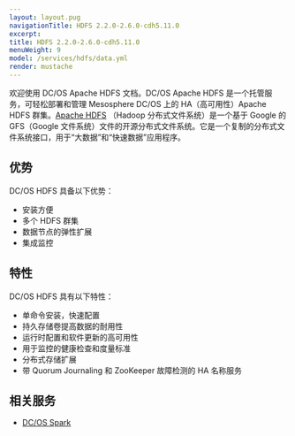 ```yaml
---
layout: layout.pug
navigationTitle: HDFS 2.2.0-2.6.0-cdh5.11.0
excerpt:
title: HDFS 2.2.0-2.6.0-cdh5.11.0
menuWeight: 9
model: /services/hdfs/data.yml
render: mustache
---
```


欢迎使用 DC/OS Apache HDFS 文档。DC/OS Apache HDFS 是一个托管服务，可轻松部署和管理 Mesosphere DC/OS 上的 HA（高可用性）Apache HDFS 群集。[Apache HDFS](http://hadoop.apache.org/) （Hadoop 分布式文件系统）是一个基于 Google 的 GFS（Google 文件系统）文件的开源分布式文件系统。它是一个复制的分布式文件系统接口，用于“大数据”和“快速数据”应用程序。

## 优势

DC/OS HDFS 具备以下优势：

- 安装方便
- 多个 HDFS 群集
- 数据节点的弹性扩展
- 集成监控

## 特性

DC/OS HDFS 具有以下特性：

- 单命令安装，快速配置
- 持久存储卷提高数据的耐用性
- 运行时配置和软件更新的高可用性
- 用于监控的健康检查和度量标准
- 分布式存储扩展
- 带 Quorum Journaling 和 ZooKeeper 故障检测的 HA 名称服务

## 相关服务

- [DC/OS Spark](/services/spark/)

